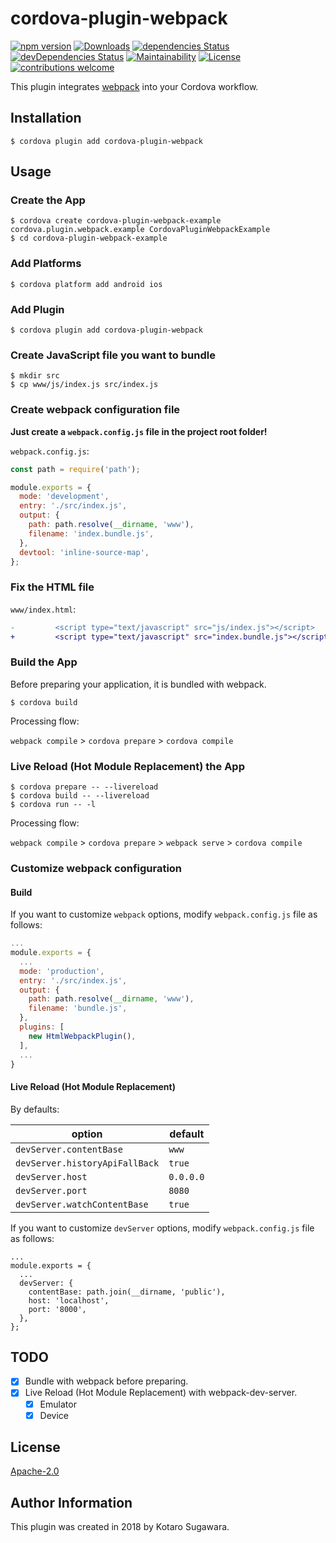 # cordova-plugin-webpack

[![npm version](https://badge.fury.io/js/cordova-plugin-webpack.svg)](https://badge.fury.io/js/cordova-plugin-webpack)
[![Downloads](https://img.shields.io/npm/dm/cordova-plugin-webpack.svg)](https://www.npmjs.com/package/cordova-plugin-webpack)
[![dependencies Status](https://david-dm.org/kotarella1110/cordova-plugin-webpack/status.svg)](https://david-dm.org/kotarella1110/cordova-plugin-webpack)
[![devDependencies Status](https://david-dm.org/kotarella1110/cordova-plugin-webpack/dev-status.svg)](https://david-dm.org/kotarella1110/cordova-plugin-webpack?type=dev)
[![Maintainability](https://api.codeclimate.com/v1/badges/f51fd5b6e3c7f43649c2/maintainability)](https://codeclimate.com/github/kotarella1110/cordova-plugin-webpack/maintainability)
[![License](https://img.shields.io/badge/License-Apache%202.0-blue.svg)](https://opensource.org/licenses/Apache-2.0)
[![contributions welcome](https://img.shields.io/badge/contributions-welcome-brightgreen.svg?style=flat)](https://github.com/kotarella1110/cordova-plugin-webpack/issues)

This plugin integrates [webpack](https://webpack.js.org "webpack") into your Cordova workflow.

## Installation

```shell
$ cordova plugin add cordova-plugin-webpack
```

## Usage

### Create the App

```shell
$ cordova create cordova-plugin-webpack-example cordova.plugin.webpack.example CordovaPluginWebpackExample
$ cd cordova-plugin-webpack-example
```

### Add Platforms

```shell
$ cordova platform add android ios
```

### Add Plugin

```shell
$ cordova plugin add cordova-plugin-webpack
```

### Create JavaScript file you want to bundle

```shell
$ mkdir src
$ cp www/js/index.js src/index.js
```

### Create webpack configuration file

**Just create a `webpack.config.js` file in the project root folder!**

`webpack.config.js`:

```js
const path = require('path');

module.exports = {
  mode: 'development',
  entry: './src/index.js',
  output: {
    path: path.resolve(__dirname, 'www'),
    filename: 'index.bundle.js',
  },
  devtool: 'inline-source-map',
};
```

### Fix the HTML file

`www/index.html`:

```diff
-         <script type="text/javascript" src="js/index.js"></script>
+         <script type="text/javascript" src="index.bundle.js"></script>
```

### Build the App

Before preparing your application, it is bundled with webpack.

```
$ cordova build
```

Processing flow:

`webpack compile` > `cordova prepare` > `cordova compile`

### Live Reload (Hot Module Replacement) the App

```
$ cordova prepare -- --livereload
$ cordova build -- --livereload
$ cordova run -- -l
```

Processing flow:

`webpack compile` > `cordova prepare` > `webpack serve` > `cordova compile`

### Customize webpack configuration

#### Build

If you want to customize `webpack` options, modify `webpack.config.js` file as follows:

```js
...
module.exports = {
  ...
  mode: 'production',
  entry: './src/index.js',
  output: {
    path: path.resolve(__dirname, 'www'),
    filename: 'bundle.js',
  },
  plugins: [
    new HtmlWebpackPlugin(),
  ],
  ...
}
```

#### Live Reload (Hot Module Replacement)

By defaults:

| option | default |
|--------|---------|
| `devServer.contentBase`  | `www` |
| `devServer.historyApiFallBack` | `true` |
| `devServer.host` | `0.0.0.0` |
| `devServer.port` | `8080` |
| `devServer.watchContentBase` | `true` |


If you want to customize `devServer` options, modify `webpack.config.js` file as follows:

```
...
module.exports = {
  ...
  devServer: {
    contentBase: path.join(__dirname, 'public'),
    host: 'localhost',
    port: '8000',
  },
};
```

## TODO

- [x] Bundle with webpack before preparing.
- [x] Live Reload (Hot Module Replacement) with webpack-dev-server.
    - [x] Emulator
    - [x] Device

## License

[Apache-2.0](./LICENSE)

## Author Information

This plugin was created in 2018 by Kotaro Sugawara.
